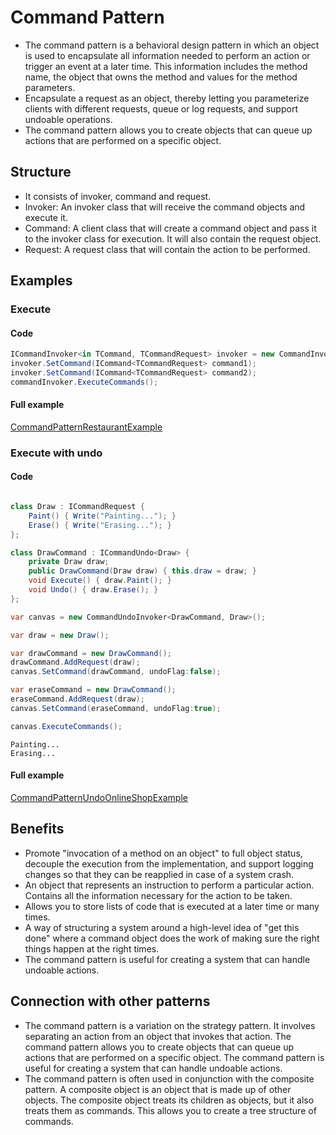 
# Command Pattern

- The command pattern is a behavioral design pattern in which an object is used to encapsulate all information needed to perform an action or trigger an event at a later time. This information includes the method name, the object that owns the method and values for the method parameters.
- Encapsulate a request as an object, thereby letting you parameterize clients with different requests, queue or log requests, and support undoable operations.
- The command pattern allows you to create objects that can queue up actions that are performed on a specific object.

## Structure
- It consists of invoker, command and request.
- Invoker: An invoker class that will receive the command objects and execute it.
- Command: A client class that will create a command object and pass it to the invoker class for execution. It will also contain the request object.
- Request: A request class that will contain the action to be performed.

## Examples

### Execute

#### Code

```csharp
ICommandInvoker<in TCommand, TCommandRequest> invoker = new CommandInvoker<TCommand, TCommandRequest>();
invoker.SetCommand(ICommand<TCommandRequest> command1);
invoker.SetCommand(ICommand<TCommandRequest> command2);
commandInvoker.ExecuteCommands();
```
#### Full example

[CommandPatternRestaurantExample](./../../GofConsoleApp/Examples/Behavioral/CommandPattern/CommandPatternRestaurantExample.cs)


### Execute with undo

#### Code

```csharp

class Draw : ICommandRequest {
    Paint() { Write("Painting..."); }
    Erase() { Write("Erasing..."); }
};

class DrawCommand : ICommandUndo<Draw> {
    private Draw draw;
    public DrawCommand(Draw draw) { this.draw = draw; }
    void Execute() { draw.Paint(); }
    void Undo() { draw.Erase(); }
};

var canvas = new CommandUndoInvoker<DrawCommand, Draw>();

var draw = new Draw();

var drawCommand = new DrawCommand();
drawCommand.AddRequest(draw);
canvas.SetCommand(drawCommand, undoFlag:false);

var eraseCommand = new DrawCommand();
eraseCommand.AddRequest(draw);
canvas.SetCommand(eraseCommand, undoFlag:true);

canvas.ExecuteCommands();
```

```Log
Painting...
Erasing...
```

#### Full example

[CommandPatternUndoOnlineShopExample](./../../GofConsoleApp/Examples/Behavioral/CommandPattern/CommandPatternUndoOnlineShopExample.cs)


## Benefits

- Promote "invocation of a method on an object" to full object status, decouple the execution from the implementation, and support logging changes so that they can be reapplied in case of a system crash. 
- An object that represents an instruction to perform a particular action. Contains all the information necessary for the action to be taken.
- Allows you to store lists of code that is executed at a later time or many times.
- A way of structuring a system around a high-level idea of "get this done" where a command object does the work of making sure the right things happen at the right times.
- The command pattern is useful for creating a system that can handle undoable actions.

## Connection with other patterns

- The command pattern is a variation on the strategy pattern. It involves separating an action from an object that invokes that action. The command pattern allows you to create objects that can queue up actions that are performed on a specific object. The command pattern is useful for creating a system that can handle undoable actions.
- The command pattern is often used in conjunction with the composite pattern. A composite object is an object that is made up of other objects. The composite object treats its children as objects, but it also treats them as commands. This allows you to create a tree structure of commands.
